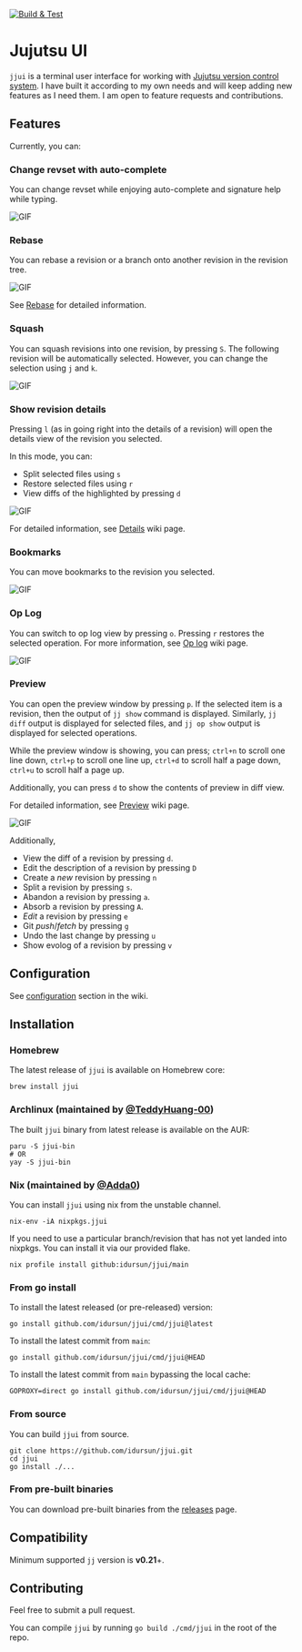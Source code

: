 [![Build & Test](https://github.com/idursun/jjui/actions/workflows/go.yml/badge.svg)](https://github.com/idursun/jjui/actions/workflows/go.yml)

# Jujutsu UI

`jjui` is a terminal user interface for working with [Jujutsu version control system](https://github.com/jj-vcs/jj). I have built it according to my own needs and will keep adding new features as I need them. I am open to feature requests and contributions.

## Features

Currently, you can:

### Change revset with auto-complete
You can change revset while enjoying auto-complete and signature help while typing.

![GIF](https://github.com/idursun/jjui/wiki/gifs/jjui_revset.gif)

### Rebase
You can rebase a revision or a branch onto another revision in the revision tree.

![GIF](https://github.com/idursun/jjui/wiki/gifs/jjui_rebase.gif)

See [Rebase](https://github.com/idursun/jjui/wiki/Rebase) for detailed information.

### Squash
You can squash revisions into one revision, by pressing `S`. The following revision will be automatically selected. However, you can change the selection using `j` and `k`.

![GIF](https://github.com/idursun/jjui/wiki/gifs/jjui_squash.gif)

### Show revision details

Pressing `l` (as in going right into the details of a revision) will open the details view of the revision you selected.

In this mode, you can:
- Split selected files using `s`
- Restore selected files using `r`
- View diffs of the highlighted by pressing `d`

![GIF](https://github.com/idursun/jjui/wiki/gifs/jjui_details.gif)

For detailed information, see [Details](https://github.com/idursun/jjui/wiki/Details) wiki page.

### Bookmarks
You can move bookmarks to the revision you selected.

![GIF](https://github.com/idursun/jjui/wiki/gifs/jjui_bookmarks.gif)


### Op Log
You can switch to op log view by pressing `o`. Pressing `r` restores the selected operation. For more information, see [Op log](https://github.com/idursun/jjui/wiki/Oplog) wiki page.

![GIF](https://github.com/idursun/jjui/wiki/gifs/jjui_oplog.gif)

### Preview
You can open the preview window by pressing `p`. If the selected item is a revision, then the output of `jj show` command is displayed. Similarly, `jj diff` output is displayed for selected files,  and `jj op show` output is displayed for selected operations.

While the preview window is showing, you can press; `ctrl+n` to scroll one line down, `ctrl+p` to scroll one line up, `ctrl+d` to scroll half a page down, `ctrl+u` to scroll half a page up.

Additionally, you can press `d` to show the contents of preview in diff view.

For detailed information, see [Preview](https://github.com/idursun/jjui/wiki/Preview) wiki page.

![GIF](https://github.com/idursun/jjui/wiki/gifs/jjui_preview.gif)

Additionally,
* View the diff of a revision by pressing `d`.
* Edit the description of a revision by pressing `D`
* Create a _new_ revision by pressing `n`
* Split a revision by pressing `s`.
* Abandon a revision by pressing `a`.
* Absorb a revision by pressing `A`.
* _Edit_ a revision by pressing `e`
* Git _push_/_fetch_ by pressing `g`
* Undo the last change by pressing `u`
* Show evolog of a revision by pressing `v`

## Configuration

See [configuration](https://github.com/idursun/jjui/wiki/Configuration) section in the wiki.

## Installation

### Homebrew

The latest release of `jjui` is available on Homebrew core:

```shell
brew install jjui
```

### Archlinux (maintained by [@TeddyHuang-00](https://github.com/TeddyHuang-00))

The built `jjui` binary from latest release is available on the AUR:

```shell
paru -S jjui-bin
# OR
yay -S jjui-bin
```

### Nix (maintained by [@Adda0](https://github.com/Adda0))

You can install `jjui` using nix from the unstable channel.

```shell
nix-env -iA nixpkgs.jjui
```

If you need to use a particular branch/revision that
has not yet landed into nixpkgs. You can install it via
our provided flake.

```shell
nix profile install github:idursun/jjui/main
```

### From go install

To install the latest released (or pre-released) version:

```shell
go install github.com/idursun/jjui/cmd/jjui@latest
```

To install the latest commit from `main`:

```shell
go install github.com/idursun/jjui/cmd/jjui@HEAD
```
To install the latest commit from `main` bypassing the local cache:

```shell
GOPROXY=direct go install github.com/idursun/jjui/cmd/jjui@HEAD
```

### From source

You can build `jjui` from source.

```shell
git clone https://github.com/idursun/jjui.git
cd jjui
go install ./...
```


### From pre-built binaries
You can download pre-built binaries from the [releases](https://github.com/idursun/jjui/releases) page.

## Compatibility

Minimum supported `jj` version is **v0.21**+.

## Contributing

Feel free to submit a pull request.

You can compile `jjui` by running `go build ./cmd/jjui` in the root of the repo.
